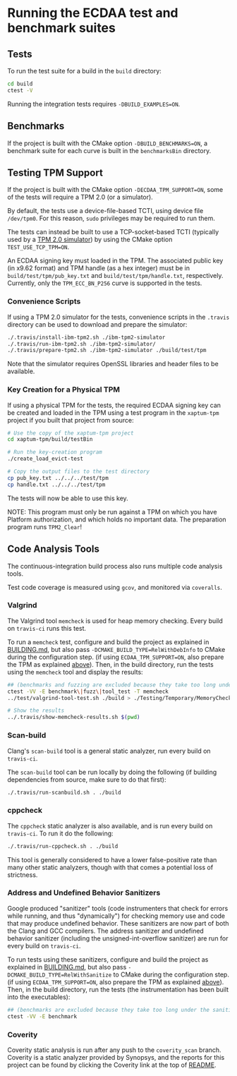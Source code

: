 # Running the ECDAA test and benchmark suites

## Tests

To run the test suite for a build in the `build` directory:
```bash
cd build
ctest -V
```

Running the integration tests requires `-DBUILD_EXAMPLES=ON`.

## Benchmarks

If the project is built with the CMake option `-DBUILD_BENCHMARKS=ON`,
a benchmark suite for each curve is built in the `benchmarksBin` directory.

## Testing TPM Support

If the project is built with the CMake option `-DECDAA_TPM_SUPPORT=ON`,
some of the tests will require a TPM 2.0 (or a simulator).

By default, the tests use a device-file-based TCTI,
using device file `/dev/tpm0`.
For this reason, `sudo` privileges may be required to run them.

The tests can instead be built to use a TCP-socket-based TCTI
(typically used by a [TPM 2.0 simulator](https://sourceforge.net/projects/ibmswtpm2/))
by using the CMake option `TEST_USE_TCP_TPM=ON`.

An ECDAA signing key must loaded in the TPM. The associated
public key (in x9.62 format) and TPM handle (as a hex integer) must be
in `build/test/tpm/pub_key.txt` and `build/test/tpm/handle.txt`, respectively.
Currently, only the `TPM_ECC_BN_P256` curve is supported in the tests.

### Convenience Scripts

If using a TPM 2.0 simulator for the tests,
convenience scripts in the `.travis` directory can be used to download and prepare the simulator:
```bash
./.travis/install-ibm-tpm2.sh ./ibm-tpm2-simulator
./.travis/run-ibm-tpm2.sh ./ibm-tpm2-simulator/
./.travis/prepare-tpm2.sh ./ibm-tpm2-simulator ./build/test/tpm
```

Note that the simulator requires OpenSSL libraries and header files to be available.

### Key Creation for a Physical TPM

If using a physical TPM for the tests, the required ECDAA signing key can
be created and loaded in the TPM using a test program in the `xaptum-tpm` project
if you built that project from source:
```bash
# Use the copy of the xaptum-tpm project
cd xaptum-tpm/build/testBin

# Run the key-creation program
./create_load_evict-test

# Copy the output files to the test directory
cp pub_key.txt ../../../test/tpm
cp handle.txt ../../../test/tpm
```

The tests will now be able to use this key.

NOTE: This program must only be run against a TPM on which you have Platform authorization,
and which holds no important data.
The preparation program runs `TPM2_Clear`!

## Code Analysis Tools

The continuous-integration build process also runs
multiple code analysis tools.

Test code coverage is measured using `gcov`, and monitored via `coveralls`.

### Valgrind

The Valgrind tool `memcheck` is used for heap memory checking.
Every build on `travis-ci` runs this test.

To run a `memcheck` test,
configure and build the project as explained in [BUILDING.md](BUILDING.md),
but also pass `-DCMAKE_BUILD_TYPE=RelWithDebInfo` to CMake during the configuration step.
(if using `ECDAA_TPM_SUPPORT=ON`, also prepare the TPM as explained [above](#testing-tpm-support)).
Then, in the build directory,
run the tests using the `memcheck` tool and display the results:
```bash
## (benchmarks and fuzzing are excluded because they take too long under the Valgrind instrumentation)
ctest -VV -E benchmark\|fuzz\|tool_test -T memcheck
../test/valgrind-tool-test.sh ./build > ./Testing/Temporary/MemoryChecker.ToolTest.log 2>&1

# Show the results
../.travis/show-memcheck-results.sh $(pwd)
```

### Scan-build

Clang's `scan-build` tool is a general static analyzer, run every build on `travis-ci`.

The `scan-build` tool can be run locally by doing the following
(if building dependencies from source, make sure to do that first):
```bash
./.travis/run-scanbuild.sh . ./build
```

### cppcheck

The `cppcheck` static analyzer is also available, and is run every build on `travis-ci`.
To run it do the following:

```bash
./.travis/run-cppcheck.sh . ./build
```

This tool is generally considered to have a lower false-positive rate than
many other static analyzers, though with that comes a potential loss of strictness.

### Address and Undefined Behavior Sanitizers

Google produced "sanitizer" tools (code instrumenters that check for errors
while running, and thus "dynamically") for checking memory use and
code that may produce undefined behavior.
These sanitizers are now part of both the Clang and GCC compilers.
The address sanitizer and undefined behavior sanitizer
(including the unsigned-int-overflow sanitizer) are run for every build on `travis-ci`.

To run tests using these sanitizers,
configure and build the project as explained in [BUILDING.md](BUILDING.md),
but also pass `-DCMAKE_BUILD_TYPE=RelWithSanitize` to CMake during the configuration step.
(if using `ECDAA_TPM_SUPPORT=ON`, also prepare the TPM as explained [above](#testing-tpm-support)).
Then, in the build directory,
run the tests (the instrumentation has been built into the executables):
```bash
## (benchmarks are excluded because they take too long under the sanitizer instrumentation)
ctest -VV -E benchmark
```

### Coverity

Coverity static analysis is run after any push to the `coverity_scan` branch.
Coverity is a static analyzer provided by Synopsys, and the reports
for this project can be found by clicking the Coverity link at the top of [README](../README.md).

